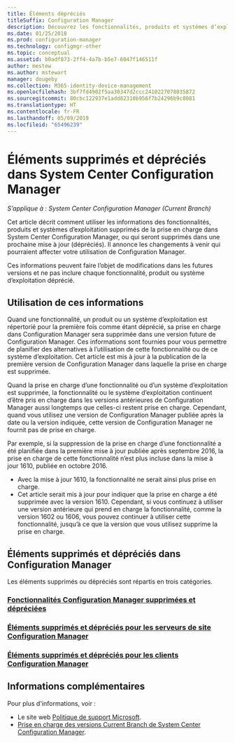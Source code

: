 ```yaml
---
title: Éléments dépréciés
titleSuffix: Configuration Manager
description: Découvrez les fonctionnalités, produits et systèmes d’exploitation que System Center Configuration Manager ne prend plus en charge.
ms.date: 01/25/2018
ms.prod: configuration-manager
ms.technology: configmgr-other
ms.topic: conceptual
ms.assetid: b0adf873-2ff4-4a7b-b5e7-6047f146511f
author: mestew
ms.author: mstewart
manager: dougeby
ms.collection: M365-identity-device-management
ms.openlocfilehash: 3bf7fd4902f5aa30347d2ccc2410227078035872
ms.sourcegitcommit: 80cbc122937e1add82310b956f7b24296b9c8081
ms.translationtype: HT
ms.contentlocale: fr-FR
ms.lasthandoff: 05/09/2019
ms.locfileid: "65496239"
---
```

# <a name="removed-and-deprecated-items-for-system-center-configuration-manager"></a>Éléments supprimés et dépréciés dans System Center Configuration Manager

*S’applique à : System Center Configuration Manager (Current Branch)*

Cet article décrit comment utiliser les informations des fonctionnalités, produits et systèmes d’exploitation supprimés de la prise en charge dans System Center Configuration Manager, ou qui seront supprimés dans une prochaine mise à jour (dépréciés). Il annonce les changements à venir qui pourraient affecter votre utilisation de Configuration Manager.  

Ces informations peuvent faire l’objet de modifications dans les futures versions et ne pas inclure chaque fonctionnalité, produit ou système d’exploitation déprécié.  

## <a name="how-to-use-this-information"></a>Utilisation de ces informations  
Quand une fonctionnalité, un produit ou un système d’exploitation est répertorié pour la première fois comme étant déprécié, sa prise en charge dans Configuration Manager sera supprimée dans une version future de Configuration Manager. Ces informations sont fournies pour vous permettre de planifier des alternatives à l’utilisation de cette fonctionnalité ou de ce système d’exploitation. Cet article est mis à jour à la publication de la première version de Configuration Manager dans laquelle la prise en charge est supprimée.  

Quand la prise en charge d’une fonctionnalité ou d’un système d’exploitation est supprimée, la fonctionnalité ou le système d’exploitation continuent d’être pris en charge dans les versions antérieures de Configuration Manager aussi longtemps que celles-ci restent prise en charge. Cependant, quand vous utilisez une version de Configuration Manager publiée après la date ou la version indiquée, cette version de Configuration Manager ne fournit pas de prise en charge.

Par exemple, si la suppression de la prise en charge d’une fonctionnalité a été planifiée dans la première mise à jour publiée après septembre 2016, la prise en charge de cette fonctionnalité n’est plus incluse dans la mise à jour 1610, publiée en octobre 2016.
-  Avec la mise à jour 1610, la fonctionnalité ne serait ainsi plus prise en charge.
-  Cet article serait mis à jour pour indiquer que la prise en charge a été supprimée avec la version 1610.
Cependant, si vous continuez à utiliser une version antérieure qui prend en charge la fonctionnalité, comme la version 1602 ou 1606, vous pouvez continuer à utiliser cette fonctionnalité, jusqu’à ce que la version que vous utilisez supprime la prise en charge.

## <a name="removed-and-deprecated-items-for-configuration-manager"></a>Éléments supprimés et dépréciés dans Configuration Manager
Les éléments supprimés ou dépréciés sont répartis en trois catégories.  

### <a name="removed-and-deprecated-configuration-manager-featuressccmcoreplan-designchangesdeprecatedremoved-and-deprecated-cmfeatures"></a>[Fonctionnalités Configuration Manager supprimées et dépréciées](/sccm/core/plan-design/changes/deprecated/removed-and-deprecated-cmfeatures)
### <a name="removed-and-deprecated-items-for-configuration-manager-site-serverssccmcoreplan-designchangesdeprecatedremoved-and-deprecated-server"></a>[Éléments supprimés et dépréciés pour les serveurs de site Configuration Manager](/sccm/core/plan-design/changes/deprecated/removed-and-deprecated-server)
### <a name="removed-and-deprecated-items-for-configuration-manager-clientssccmcoreplan-designchangesdeprecatedremoved-and-deprecated-client"></a>[Éléments supprimés et dépréciés pour les clients Configuration Manager](/sccm/core/plan-design/changes/deprecated/removed-and-deprecated-client)


## <a name="more-information"></a>Informations complémentaires

Pour plus d'informations, voir :
 - Le site web [Politique de support Microsoft](https://support.microsoft.com/lifecycle).
 - [Prise en charge des versions Current Branch de System Center Configuration Manager](/sccm/core/servers/manage/current-branch-versions-supported).

